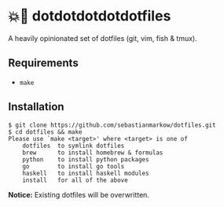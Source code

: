 # 💥🔫 dotdotdotdotdotfiles

A heavily opinionated set of dotfiles (git, vim, fish & tmux).

## Requirements

* `make`

## Installation

    $ git clone https://github.com/sebastianmarkow/dotfiles.git
    $ cd dotfiles && make
    Please use `make <target>' where <target> is one of
        dotfiles  to symlink dotfiles
        brew      to install homebrew & formulas
        python    to install python packages
        go        to install go tools
        haskell   to install haskell modules
        install   for all of the above

**Notice:**
Existing dotfiles will be overwritten.
